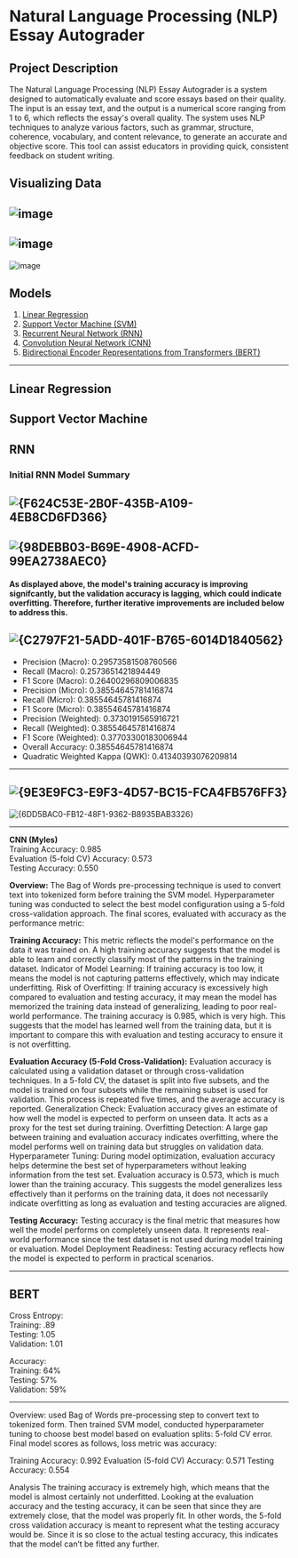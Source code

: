 # Natural Language Processing (NLP) Essay Autograder

## Project Description
The Natural Language Processing (NLP) Essay Autograder is a system designed to automatically evaluate and score essays based on their quality. The input is an essay text, and the output is a numerical score ranging from 1 to 6, which reflects the essay's overall quality. The system uses NLP techniques to analyze various factors, such as grammar, structure, coherence, vocabulary, and content relevance, to generate an accurate and objective score. This tool can assist educators in providing quick, consistent feedback on student writing.

## Visualizing Data
![image](https://github.com/user-attachments/assets/2cf5fa69-3b59-4118-9179-1f382e8ec287)
---
![image](https://github.com/user-attachments/assets/37d8a6c8-3646-4cec-bb2b-2ac97d98c505)
---
![image](https://github.com/user-attachments/assets/39d47aee-d9de-4514-9c4e-0d18f56eddf9)

## Models
1. [Linear Regression](#linear-regression)
2. [Support Vector Machine  (SVM)](#support-vector-machine)
3. [Recurrent Neural Network (RNN)](#rnn)
4. [Convolution Neural Network (CNN)](#cnn)
5. [Bidirectional Encoder Representations from Transformers (BERT)](#bert)

---

## Linear Regression

## Support Vector Machine

## RNN
### Initial RNN Model Summary
![{F624C53E-2B0F-435B-A109-4EB8CD6FD366}](https://github.com/user-attachments/assets/4a4f9778-acad-4455-baf8-fc6acc3b401a)
---
![{98DEBB03-B69E-4908-ACFD-99EA2738AEC0}](https://github.com/user-attachments/assets/5814c0a6-ab1e-41a5-96a8-919206b45184)
---
#### As displayed above, the model's training accuracy is improving signifcantly, but the validation accuracy is lagging, which could indicate overfitting. Therefore, further iterative improvements are included below to address this.
![{C2797F21-5ADD-401F-B765-6014D1840562}](https://github.com/user-attachments/assets/13ca025e-9b2e-489f-a850-9b162c982235)
---
- Precision (Macro): 0.29573581508760566
- Recall (Macro): 0.2573651421894449
- F1 Score (Macro): 0.26400296809006835
- Precision (Micro): 0.38554645781416874
- Recall (Micro): 0.38554645781416874
- F1 Score (Micro): 0.38554645781416874
- Precision (Weighted): 0.3730191565916721
- Recall (Weighted): 0.38554645781416874
- F1 Score (Weighted): 0.37703300183006944
- Overall Accuracy: 0.38554645781416874
- Quadratic Weighted Kappa (QWK): 0.41340393076209814
---
![{9E3E9FC3-E9F3-4D57-BC15-FCA4FB576FF3}](https://github.com/user-attachments/assets/1adab5a1-707f-4e9b-ad94-f077accf3287)
---
![{6DD5BAC0-FB12-48F1-9362-B8935BAB3326}](https://github.com/user-attachments/assets/a94e066d-6f1a-4be0-b021-2024b2f713ea)

--------------------------------------------------------------------------------------------------------------------------------

**CNN (Myles)** <br>
Training Accuracy: 0.985 <br>
Evaluation (5-fold CV) Accuracy: 0.573 <br>
Testing Accuracy: 0.550 <br>

**Overview:**
The Bag of Words pre-processing technique is used to convert text into tokenized form before training the SVM model. Hyperparameter tuning was conducted to select the best model configuration using a 5-fold cross-validation approach. The final scores, evaluated with accuracy as the performance metric:

**Training Accuracy:**
This metric reflects the model's performance on the data it was trained on. A high training accuracy suggests that the model is able to learn and correctly classify most of the patterns in the training dataset.
Indicator of Model Learning: If training accuracy is too low, it means the model is not capturing patterns effectively, which may indicate underfitting.
Risk of Overfitting: If training accuracy is excessively high compared to evaluation and testing accuracy, it may mean the model has memorized the training data instead of generalizing, leading to poor real-world performance.
The training accuracy is 0.985, which is very high. This suggests that the model has learned well from the training data, but it is important to compare this with evaluation and testing accuracy to ensure it is not overfitting.

**Evaluation Accuracy (5-Fold Cross-Validation):**
Evaluation accuracy is calculated using a validation dataset or through cross-validation techniques. In a 5-fold CV, the dataset is split into five subsets, and the model is trained on four subsets while the remaining subset is used for validation. This process is repeated five times, and the average accuracy is reported.
Generalization Check: Evaluation accuracy gives an estimate of how well the model is expected to perform on unseen data. It acts as a proxy for the test set during training.
Overfitting Detection: A large gap between training and evaluation accuracy indicates overfitting, where the model performs well on training data but struggles on validation data.
Hyperparameter Tuning: During model optimization, evaluation accuracy helps determine the best set of hyperparameters without leaking information from the test set.
Evaluation accuracy is 0.573, which is much lower than the training accuracy. This suggests the model generalizes less effectively than it performs on the training data, it does not necessarily indicate overfitting as long as evaluation and testing accuracies are aligned.

**Testing Accuracy:**
Testing accuracy is the final metric that measures how well the model performs on completely unseen data. It represents real-world performance since the test dataset is not used during model training or evaluation. Model Deployment Readiness: Testing accuracy reflects how the model is expected to perform in practical scenarios.

---------------------------------------------------------------------------------------------------------------------

## BERT

Cross Entropy: <br>
Training: .89<br>
Testing: 1.05<br>
Validation: 1.01<br>

Accuracy: <br>
Training: 64% <br>
Testing: 57%<br>
Validation: 59% <br>

---------------

Overview: used Bag of Words pre-processing step to convert text to tokenized form. Then trained SVM model, conducted hyperparameter tuning to choose best model based on evaluation splits: 5-fold CV error. Final model scores as follows, loss metric was accuracy:


Training Accuracy: 0.992
Evaluation (5-fold CV) Accuracy: 0.571
Testing Accuracy: 0.554


Analysis
The training accuracy is extremely high, which means that the model is almost certainly not underfitted. Looking at the evaluation accuracy and the testing accuracy, it can be seen that since they are extremely close, that the model was properly fit. In other words, the 5-fold cross validation accuracy is meant to represent what the testing accuracy would be. Since it is so close to the actual testing accuracy, this indicates that the model can’t be fitted any further.
